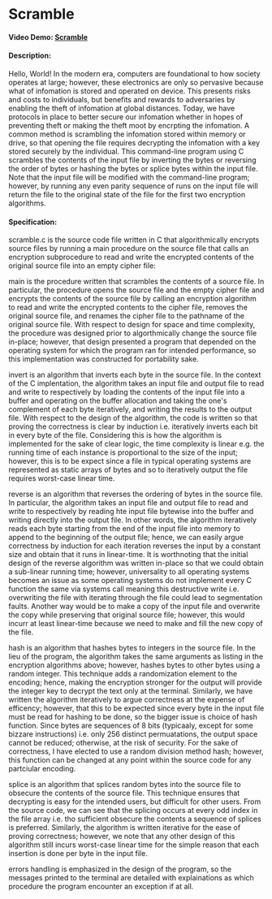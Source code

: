 # Scramble
#### Video Demo:  [Scramble](https://youtu.be/KNZfhI4DNzo)
#### Description:
Hello, World! In the modern era, computers are foundational to how society operates at large; however, these electronics are only so pervasive because what of infomation is stored and operated on device. This presents risks and costs to individuals, but benefits and rewards to adversaries by enabling the theft of infomation at global distances. Today, we have protocols in place to better secure our infomation whether in hopes of preventing theft or making the theft moot by encrpting the infomation. A common method is scrambling the infomation stored within memory or drive, so that opening the file requires decrypting the infomation with a key stored securely by the individual. This command-line program using C scrambles the contents of the input file by inverting the bytes or reversing the order of bytes or hashing the bytes or splice bytes within the input file. Note that the input file will be modified with the command-line program; however, by running any even parity sequence of runs on the input file will return the file to the original state of the file for the first two encryption algorithms.
#### Specification:
scramble.c is the source code file written in C that algorithmically encrypts source files by running a main procedure on the source file that calls an encryption subprocedure to read and write the encrypted contents of the original source file into an empty cipher file:

main is the procedure written that scrambles the contents of a source file. In particular, the procedure opens the source file and the empty cipher file and encrypts the contents of the source file by calling an encryption algorithm to read and write the encrypted contents to the cipher file, removes the original source file, and renames the cipher file to the pathname of the original source file. With respect to design for space and time complexity, the procedure was designed prior to algorthmically change the source file in-place; however, that design presented a program that depended on the operating system for which the program ran for intended performance, so this implementation was constructed for portability sake.

invert is an algorithm that inverts each byte in the source file. In the context of the C implentation, the algorithm takes an input file and output file to read and write to respectively by loading the contents of the input file into a buffer and operating on the buffer allocation and taking the one's complement of each byte iteratively, and writing the results to the output file. With respect to the design of the algorithm, the code is written so that proving the correctness is clear by induction i.e. iteratively inverts each bit in every byte of the file. Considering this is how the algorithm is implemented for the sake of clear logic, the time complexity is linear e.g. the running time of each instance is proportional to the size of the input; however, this is to be expect since a file in typical operating systems are represented as static arrays of bytes and so to iteratively output the file requires worst-case linear time.

reverse is an algorithm that reverses the ordering of bytes in the source file. In particular, the algorithm takes an input file and output file to read and write to respectively by reading hte input file bytewise into the buffer and writing directly into the output file. In other words, the algorithm iteratively reads each byte starting from the end of the input file into memory to append to the beginning of the output file; hence, we can easily argue correctness by induction for each iteration reverses the input by a constant size and obtain that it runs in linear-time. It is worthnoting that the initial design of the reverse algorithm was written in-place so that we could obtain a sub-linear running time; however, universality to all operating systems becomes an issue as some operating systems do not implement every C function the same via systems call meaning this destructive write i.e. overwriting the file with iterating through the file could lead to segmentation faults. Another way would be to make a copy of the input file and overwrite the copy while preserving that original source file; however, this would incurr at least linear-time because we need to make and fill the new copy of the file.

hash is an algorithm that hashes bytes to integers in the source file. In the lieu of the program, the algorithm takes the same arguments as listing in the encryption algorithms above; however, hashes bytes to other bytes using a random integer. This technique adds a randomization element to the encoding; hence, making the encryption stronger for the output will provide the integer key to decrypt the text only at the terminal. Similarly, we have written the algorithm iteratively to argue correctness at the expense of efficency; however, that this to be expected since every byte in the input file must be read for hashing to be done, so the bigger issue is choice of hash function. Since bytes are sequences of 8 bits (typicaaly, except for some bizzare instructions) i.e. only 256 distinct permuatations, the output space cannot be reduced; otherwise, at the risk of security. For the sake of correctness, I have elected to use a random division method hash; however, this function can be changed at any point within the source code for any partciular encoding.

splice is an algorithm that splices random bytes into the source file to obsecure the contents of the source file. This technique ensures that decrypting is easy for the intended users, but difficult for other users. From the source code, we can see that the splicing occurs at every odd index in the file array i.e. tho sufficient obsecure the contents a sequence of splices is preferred. Similarly, the algorithm is written iterative for the ease of proving correctness; however, we note that any other design of this algorithm still incurs worst-case linear time for the simple reason that each insertion is done per byte in the input file.

errors handling is emphasized in the design of the program, so the messages printed to the terminal are detailed with explainations as which procedure the program encounter an exception if at all. 
